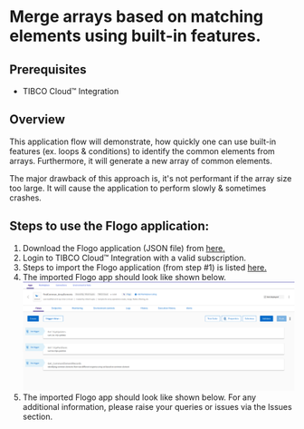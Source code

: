 # Merge arrays based on matching elements using built-in features.

## Prerequisites
- TIBCO Cloud™ Integration 

## Overview
This application flow will demonstrate, how quickly one can use built-in features (ex. loops & conditions) to identify the common elements from arrays. Furthermore, it will generate a new array of common elements.

The major drawback of this approach is, it's not performant if the array size too large. It will cause the application to perform slowly & sometimes crashes.

## Steps to use the Flogo application:
1. Download the Flogo application (JSON file) from [here.](https://github.com/TIBCOSoftware/tci-flogo/blob/master/samples/app-dev/Array-Operations/FindCommonArrayElements/FindCommon_ArrayElements.json)
2. Login to TIBCO Cloud™ Integration with a valid subscription.
3. Steps to import the Flogo application (from step #1) is listed [here.](https://github.com/TIBCOSoftware/tci-flogo/blob/master/samples/app-dev/readme.md)
4. The imported Flogo app should look like shown below.![commonElementArray](https://github.com/TIBCOSoftware/tci-flogo/blob/master/samples/app-dev/import-screenshots/common_Elementarray.png)
5. The imported Flogo app should look like shown below. For any additional information, please raise your queries or issues via the Issues section.
